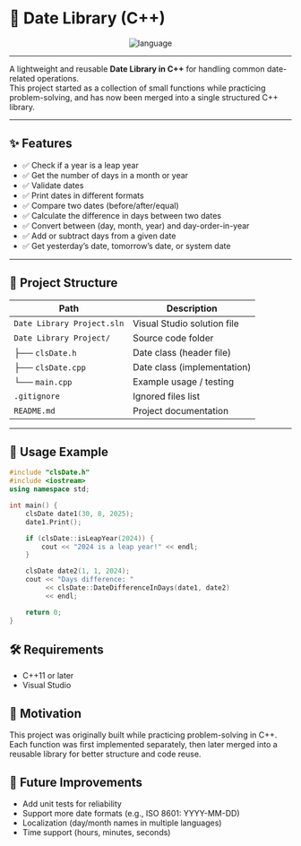 # 📅 Date Library (C++)

<p align="center">
  <img src="https://img.shields.io/badge/language-C++-blue.svg" alt="language">
</p>

---

A lightweight and reusable **Date Library in C++** for handling common date-related operations.  
This project started as a collection of small functions while practicing problem-solving, and has now been merged into a single structured C++ library.

---

## ✨ Features

- ✅ Check if a year is a leap year  
- ✅ Get the number of days in a month or year  
- ✅ Validate dates  
- ✅ Print dates in different formats  
- ✅ Compare two dates (before/after/equal)  
- ✅ Calculate the difference in days between two dates  
- ✅ Convert between (day, month, year) and day-order-in-year  
- ✅ Add or subtract days from a given date  
- ✅ Get yesterday’s date, tomorrow’s date, or system date  

---


## 📂 Project Structure

| Path                        | Description                   |
|-----------------------------|-------------------------------|
| `Date Library Project.sln`  | Visual Studio solution file   |
| `Date Library Project/`     | Source code folder            |
| ├── `clsDate.h`             | Date class (header file)      |
| ├── `clsDate.cpp`           | Date class (implementation)   |
| └── `main.cpp`              | Example usage / testing       |
| `.gitignore`                | Ignored files list            |
| `README.md`                 | Project documentation         |





---

## 🚀 Usage Example

```cpp
#include "clsDate.h"
#include <iostream>
using namespace std;

int main() {
    clsDate date1(30, 8, 2025);
    date1.Print();

    if (clsDate::isLeapYear(2024)) {
        cout << "2024 is a leap year!" << endl;
    }

    clsDate date2(1, 1, 2024);
    cout << "Days difference: " 
         << clsDate::DateDifferenceInDays(date1, date2) 
         << endl;

    return 0;
}
```

## 🛠️ Requirements

- C++11 or later
- Visual Studio 

## 📌 Motivation
This project was originally built while practicing problem-solving in C++.
Each function was first implemented separately, then later merged into a reusable library
for better structure and code reuse.

## 🌟 Future Improvements

- Add unit tests for reliability
- Support more date formats (e.g., ISO 8601: YYYY-MM-DD)
- Localization (day/month names in multiple languages)
- Time support (hours, minutes, seconds)

